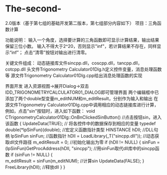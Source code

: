 # The-second-
2.0版本（基于第七组的基础开发第二版本，第七组部分内容如下）
项目：三角函数计算

功能说明：
输入一个角度，选择要计算的三角函数即可显示计算结果，输出结果保留三位小数。
输入不得大于2^20，否则显示"inf"，若计算结果不存在，同样显示“inf”；
点击“清零”按钮对输出进行清零。

关键文件组成：
动态链接库文件sincpp.dll，coscpp.dll，tancpp.dll，cotcpp.dll
头文件Trigonometry Calculator01Dlg.h定义控件变量，消息处理函数等
源文件Trigonometry Calculator01Dlg.cpp给出消息处理函数的实现


界面开发
进入资源视图->展开Dialog->双击IDD_TRIGONOMETRYCALCULATOR01_DIALOG即可管理界面
两个编辑框中已添加了两个double型变量m_editNUM和m_editResult，分别作为输入和输出
在源文件Trigonometry Calculator01Dlg.cpp中调用相应的动态链接库进行计算，
例如，点击"sin"按钮时，进入如下函数：
void CTrigonometryCalculator01Dlg::OnBnClickedSinButton()  //点击按钮sin，进入该函数
{
    UpdateData(TRUE);  // 将各控件中的数据保存到相应的变量
    typedef double(*lpSinFun)(double); //宏定义函数指针类型
    HINSTANCE hDll;   //DLL句柄 
    lpSinFun sinFun;  //函数指针
    hDll = LoadLibrary(_T("sincpp.dll"));  //动态获取dll文件路径
    m_editResult = 0; //初始化输出为零
    if (hDll != NULL)
    {
        sinFun = (lpSinFun)GetProcAddress(hDll, "sincpp");  //用sinFun取代dll库中的sincpp函数
        if (sinFun != NULL)
        {			
	m_editResult = sinFun(m_editNUM);  //计算sin
	UpdateData(FALSE);
        }
        FreeLibrary(hDll);  //释放dll
    }
}
